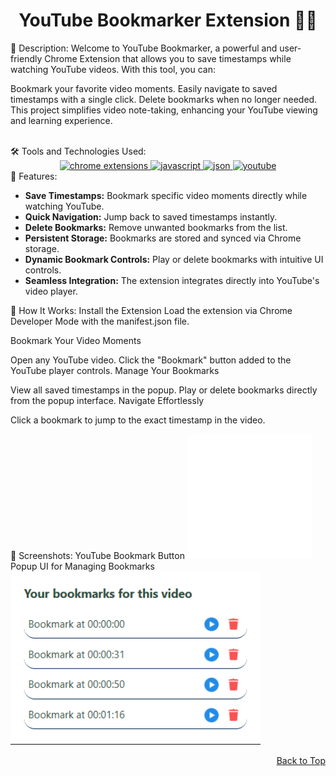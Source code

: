<div id="top">
<h1 align="center">YouTube Bookmarker Extension 🎥🔖</h1>
📝 Description:
Welcome to YouTube Bookmarker, a powerful and user-friendly Chrome Extension that allows you to save timestamps while watching YouTube videos. With this tool, you can:

Bookmark your favorite video moments.
Easily navigate to saved timestamps with a single click.
Delete bookmarks when no longer needed.
This project simplifies video note-taking, enhancing your YouTube viewing and learning experience.

<br/>
🛠️ Tools and Technologies Used:
<div align="center">
<a href="https://developer.chrome.com/docs/extensions/mv3/" target="_blank" rel="noreferrer"> <img src="https://img.shields.io/badge/Chrome%20Extensions-4285F4?style=for-the-badge&logo=googlechrome&logoColor=white" alt="chrome extensions"/> </a> <a href="https://developer.mozilla.org/en-US/docs/Web/JavaScript" target="_blank" rel="noreferrer"> <img src="https://img.shields.io/badge/JavaScript-F7DF1E?style=for-the-badge&logo=javascript&logoColor=black" alt="javascript"/> </a> <a href="https://json.org/" target="_blank" rel="noreferrer"> <img src="https://img.shields.io/badge/JSON-000000?style=for-the-badge&logo=json&logoColor=white" alt="json"/> </a> <a href="https://www.youtube.com" target="_blank" rel="noreferrer"> <img src="https://img.shields.io/badge/YouTube-FF0000?style=for-the-badge&logo=youtube&logoColor=white" alt="youtube" /> </a>

</div>
📃 Features:
<ul> <li><strong>Save Timestamps:</strong> Bookmark specific video moments directly while watching YouTube.</li> <li><strong>Quick Navigation:</strong> Jump back to saved timestamps instantly.</li> <li><strong>Delete Bookmarks:</strong> Remove unwanted bookmarks from the list.</li> <li><strong>Persistent Storage:</strong> Bookmarks are stored and synced via Chrome storage.</li> <li><strong>Dynamic Bookmark Controls:</strong> Play or delete bookmarks with intuitive UI controls.</li> <li><strong>Seamless Integration:</strong> The extension integrates directly into YouTube's video player.</li> </ul>
🚀 How It Works:
Install the Extension
Load the extension via Chrome Developer Mode with the manifest.json file.

Bookmark Your Video Moments

Open any YouTube video.
Click the "Bookmark" button added to the YouTube player controls.
Manage Your Bookmarks

View all saved timestamps in the popup.
Play or delete bookmarks directly from the popup interface.
Navigate Effortlessly

Click a bookmark to jump to the exact timestamp in the video.

🌟 Screenshots:
YouTube Bookmark Button
<img src="./assets/bookmark.png" alt="Bookmark button" width="200px"/>
Popup UI for Managing Bookmarks
<img src="./assets/popup.png" alt="Popup UI" width="400px"/>

<p align="right"><a href="#top">Back to Top</a></p>